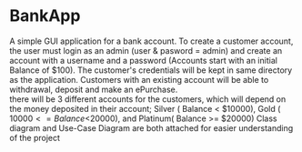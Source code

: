 # BankApp
A simple GUI application for a bank account. 
To create a customer account, the user must login as an admin (user & pasword = admin) and create an account with a username and a password (Accounts start with an initial Balance of $100). 
The customer's credentials will be kept in same directory as the application. 
Customers with an existing account will be able to withdrawal, deposit and make an ePurchase.  
there will be 3 different accounts for the customers, which will depend on the money deposited in their account; Silver ( Balance < $10000), Gold ( $10000 <= Balance <$20000), and Platinum( Balance >= $20000)
Class diagram and Use-Case Diagram are both attached for easier understanding of the project 
